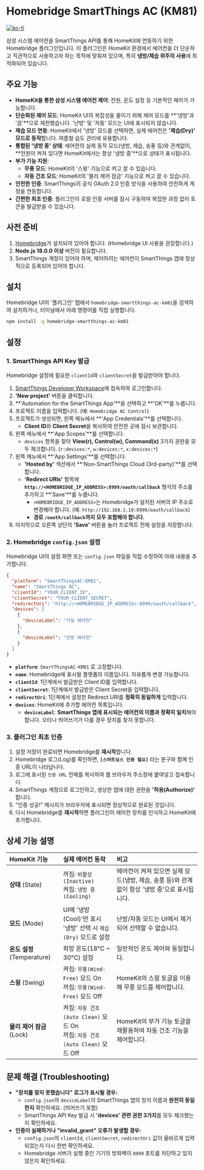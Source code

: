 # Homebridge SmartThings AC (KM81)

[![ko-fi](https://ko-fi.com/img/githubbutton_sm.svg)](https://ko-fi.com/B0B11K13X5)

삼성 시스템 에어컨을 SmartThings API를 통해 HomeKit에 연동하기 위한 Homebridge 플러그인입니다. 이 플러그인은 HomeKit 환경에서 에어컨을 더 단순하고 직관적으로 사용하고자 하는 목적에 맞춰져 있으며, 특히 **냉방/제습 위주의 사용**에 최적화되어 있습니다.

## 주요 기능

* **HomeKit을 통한 삼성 시스템 에어컨 제어**: 전원, 온도 설정 등 기본적인 제어가 가능합니다.
* **단순화된 제어 모드**: HomeKit UI의 복잡성을 줄이기 위해 제어 모드를 **'냉방'과 '끔'**으로 제한했습니다. '난방' 및 '자동' 모드는 UI에 표시되지 않습니다.
* **제습 모드 연동**: HomeKit에서 '냉방' 모드를 선택하면, 실제 에어컨은 **'제습(Dry)' 모드로 동작**합니다. 여름철 습도 관리에 유용합니다.
* **통합된 '냉방 중' 상태**: 에어컨의 실제 동작 모드(냉방, 제습, 송풍 등)와 관계없이, **전원이 켜져 있다면 HomeKit에서는 항상 '냉방 중'**으로 상태가 표시됩니다.
* **부가 기능 지원**:
    * **무풍 모드**: HomeKit의 '스윙' 기능으로 켜고 끌 수 있습니다.
    * **자동 건조 모드**: HomeKit의 '물리 제어 잠금' 기능으로 켜고 끌 수 있습니다.
* **안전한 인증**: SmartThings의 공식 OAuth 2.0 인증 방식을 사용하여 안전하게 계정을 연동합니다.
* **간편한 최초 인증**: 플러그인이 로컬 인증 서버를 잠시 구동하여 복잡한 과정 없이 토큰을 발급받을 수 있습니다.

## 사전 준비

1.  [Homebridge](https://homebridge.io/)가 설치되어 있어야 합니다. (Homebridge UI 사용을 권장합니다.)
2.  **Node.js 18.0.0 이상** 버전이 필요합니다.
3.  SmartThings 계정이 있어야 하며, 제어하려는 에어컨이 SmartThings 앱에 정상적으로 등록되어 있어야 합니다.

## 설치

Homebridge UI의 '플러그인' 탭에서 `homebridge-smartthings-ac-km81`을 검색하여 설치하거나, 터미널에서 아래 명령어를 직접 실행합니다.

```sh
npm install -g homebridge-smartthings-ac-km81
```

## 설정

### 1. SmartThings API Key 발급

Homebridge 설정에 필요한 `clientId`와 `clientSecret`을 발급받아야 합니다.

1.  [SmartThings Developer Workspace](https://smartthings.developer.samsung.com/workspace)에 접속하여 로그인합니다.
2.  **'New project'** 버튼을 클릭합니다.
3.  **'Automation for the SmartThings App'**을 선택하고 **'OK'**를 누릅니다.
4.  프로젝트 이름을 입력합니다. (예: `Homebridge AC Control`)
5.  프로젝트가 생성되면, 왼쪽 메뉴에서 **'App Credentials'**를 선택합니다.
    * **Client ID**와 **Client Secret**을 복사하여 안전한 곳에 잠시 보관합니다.
6.  왼쪽 메뉴에서 **'App Scopes'**를 선택합니다.
    * `devices` 항목을 찾아 **View(r), Control(w), Command(x)** 3가지 권한을 모두 체크합니다. (`r:devices:*`, `w:devices:*`, `x:devices:*`)
7.  왼쪽 메뉴에서 **'App Settings'**를 선택합니다.
    * **'Hosted by'** 섹션에서 **'Non-SmartThings Cloud (3rd-party)'**를 선택합니다.
    * **'Redirect URIs'** 항목에 **`http://<HOMEBRIDGE_IP_ADDRESS>:8999/oauth/callback`** 형식의 주소를 추가하고 **'Save'**를 누릅니다.
        * `<HOMEBRIDGE_IP_ADDRESS>`는 Homebridge가 설치된 서버의 IP 주소로 변경해야 합니다. (예: `http://192.168.1.10:8999/oauth/callback`)
        * **경로 `/oauth/callback`까지 모두 포함해야 합니다.**
8.  마지막으로 오른쪽 상단의 **'Save'** 버튼을 눌러 프로젝트 전체 설정을 저장합니다.

### 2. Homebridge `config.json` 설정

Homebridge UI의 설정 화면 또는 `config.json` 파일을 직접 수정하여 아래 내용을 추가합니다.

```json
{
  "platform": "SmartThingsAC-KM81",
  "name": "SmartThings AC",
  "clientId": "YOUR_CLIENT_ID",
  "clientSecret": "YOUR_CLIENT_SECRET",
  "redirectUri": "http://<HOMEBRIDGE_IP_ADDRESS>:8999/oauth/callback",
  "devices": [
    {
      "deviceLabel": "거실 에어컨"
    },
    {
      "deviceLabel": "안방 에어컨"
    }
  ]
}
```

* **`platform`**: `SmartThingsAC-KM81` 로 고정합니다.
* **`name`**: Homebridge에 표시될 플랫폼의 이름입니다. 자유롭게 변경 가능합니다.
* **`clientId`**: 1단계에서 발급받은 Client ID를 입력합니다.
* **`clientSecret`**: 1단계에서 발급받은 Client Secret을 입력합니다.
* **`redirectUri`**: 1단계에서 설정한 Redirect URI를 **정확히 동일하게** 입력합니다.
* **`devices`**: HomeKit에 추가할 에어컨 목록입니다.
    * **`deviceLabel`**: **SmartThings 앱에 표시되는 에어컨의 이름과 정확히 일치**해야 합니다. 오타나 띄어쓰기가 다를 경우 장치를 찾지 못합니다.

### 3. 플러그인 최초 인증

1.  설정 저장이 완료되면 Homebridge를 **재시작**합니다.
2.  Homebridge 로그(Log)를 확인하면, **`[스마트싱스 인증 필요]`** 라는 문구와 함께 인증 URL이 나타납니다.
3.  로그에 표시된 `인증 URL` 전체를 복사하여 웹 브라우저 주소창에 붙여넣고 접속합니다.
4.  SmartThings 계정으로 로그인하고, 생성한 앱에 대한 권한을 **'허용(Authorize)'** 합니다.
5.  "인증 성공!" 메시지가 브라우저에 표시되면 정상적으로 완료된 것입니다.
6.  다시 Homebridge를 **재시작**하면 플러그인이 에어컨 장치를 인식하고 HomeKit에 추가합니다.

## 상세 기능 설명

| HomeKit 기능 | 실제 에어컨 동작 | 비고 |
| :--- | :--- | :--- |
| **상태** (State) | 꺼짐: `비활성(Inactive)` <br> 켜짐: `냉방 중(Cooling)` | 에어컨이 켜져 있으면 실제 모드(냉방, 제습, 송풍 등)와 관계없이 항상 '냉방 중'으로 표시됩니다. |
| **모드** (Mode) | UI에 '냉방(Cool)'만 표시 <br> '냉방' 선택 시 `제습(Dry)` 모드로 설정 | 난방/자동 모드는 UI에서 제거되어 선택할 수 없습니다. |
| **온도 설정** (Temperature) | 희망 온도(18°C ~ 30°C) 설정 | 일반적인 온도 제어와 동일합니다. |
| **스윙** (Swing) | 켜짐: `무풍(Wind-Free)` 모드 On <br> 꺼짐: `무풍(Wind-Free)` 모드 Off | HomeKit의 스윙 토글을 이용해 무풍 모드를 제어합니다. |
| **물리 제어 잠금** (Lock) | 켜짐: `자동 건조(Auto Clean)` 모드 On <br> 꺼짐: `자동 건조(Auto Clean)` 모드 Off | HomeKit의 부가 기능 토글을 재활용하여 자동 건조 기능을 제어합니다. |

## 문제 해결 (Troubleshooting)

* **"장치를 찾지 못했습니다" 로그가 표시될 경우:**
    * `config.json`의 `deviceLabel`이 SmartThings 앱의 장치 이름과 **완전히 동일한지** 확인하세요. (띄어쓰기 포함)
    * SmartThings API Key 발급 시 **'devices' 관련 권한 3가지**를 모두 체크했는지 확인하세요.
* **인증이 실패하거나 "invalid_grant" 오류가 발생할 경우:**
    * `config.json`의 `clientId`, `clientSecret`, `redirectUri` 값이 올바르게 입력되었는지 다시 한번 확인하세요.
    * Homebridge 서버가 실행 중인 기기의 방화벽이 `8999` 포트를 차단하고 있지 않은지 확인하세요.
